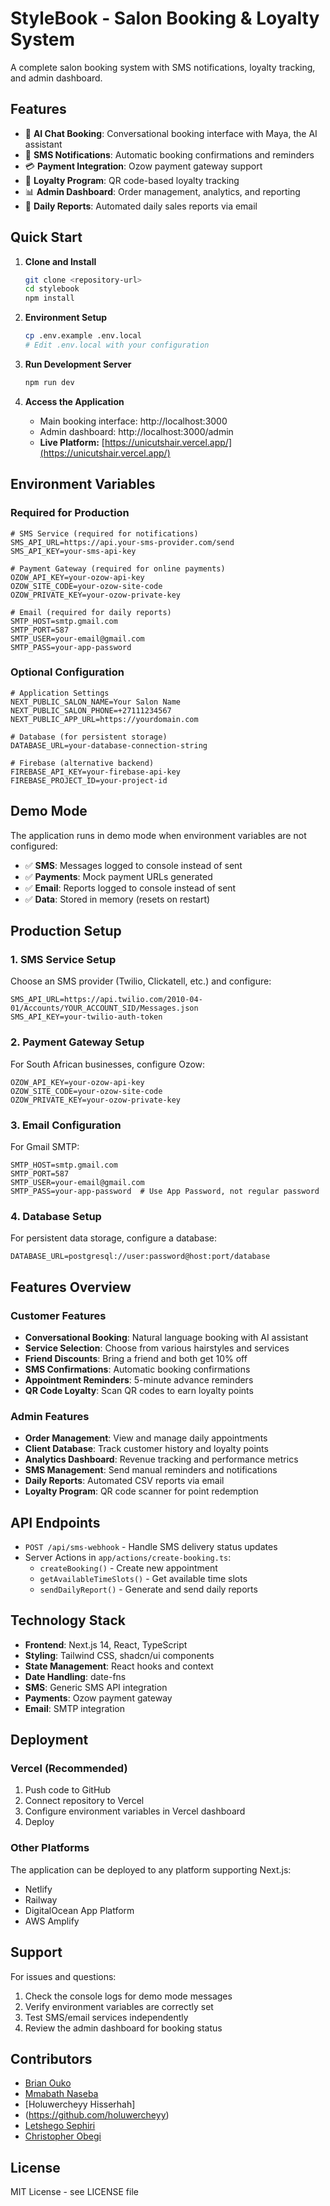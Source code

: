 # StyleBook - Salon Booking & Loyalty System

A complete salon booking system with SMS notifications, loyalty tracking, and admin dashboard.

## Features

- 🤖 **AI Chat Booking**: Conversational booking interface with Maya, the AI assistant
- 📱 **SMS Notifications**: Automatic booking confirmations and reminders
- 💳 **Payment Integration**: Ozow payment gateway support
- 🎯 **Loyalty Program**: QR code-based loyalty tracking
- 📊 **Admin Dashboard**: Order management, analytics, and reporting
- 📧 **Daily Reports**: Automated daily sales reports via email

## Quick Start

1. **Clone and Install**
   ```bash
   git clone <repository-url>
   cd stylebook
   npm install
   ```

2. **Environment Setup**
   ```bash
   cp .env.example .env.local
   # Edit .env.local with your configuration
   ```

3. **Run Development Server**
   ```bash
   npm run dev
   ```

4. **Access the Application**
   - Main booking interface: http://localhost:3000
   - Admin dashboard: http://localhost:3000/admin
   - **Live Platform:** [https://unicutshair.vercel.app/](https://unicutshair.vercel.app/)

## Environment Variables

### Required for Production

```env
# SMS Service (required for notifications)
SMS_API_URL=https://api.your-sms-provider.com/send
SMS_API_KEY=your-sms-api-key

# Payment Gateway (required for online payments)
OZOW_API_KEY=your-ozow-api-key
OZOW_SITE_CODE=your-ozow-site-code
OZOW_PRIVATE_KEY=your-ozow-private-key

# Email (required for daily reports)
SMTP_HOST=smtp.gmail.com
SMTP_PORT=587
SMTP_USER=your-email@gmail.com
SMTP_PASS=your-app-password
```

### Optional Configuration

```env
# Application Settings
NEXT_PUBLIC_SALON_NAME=Your Salon Name
NEXT_PUBLIC_SALON_PHONE=+27111234567
NEXT_PUBLIC_APP_URL=https://yourdomain.com

# Database (for persistent storage)
DATABASE_URL=your-database-connection-string

# Firebase (alternative backend)
FIREBASE_API_KEY=your-firebase-api-key
FIREBASE_PROJECT_ID=your-project-id
```

## Demo Mode

The application runs in demo mode when environment variables are not configured:

- ✅ **SMS**: Messages logged to console instead of sent
- ✅ **Payments**: Mock payment URLs generated
- ✅ **Email**: Reports logged to console instead of sent
- ✅ **Data**: Stored in memory (resets on restart)

## Production Setup

### 1. SMS Service Setup

Choose an SMS provider (Twilio, Clickatell, etc.) and configure:

```env
SMS_API_URL=https://api.twilio.com/2010-04-01/Accounts/YOUR_ACCOUNT_SID/Messages.json
SMS_API_KEY=your-twilio-auth-token
```

### 2. Payment Gateway Setup

For South African businesses, configure Ozow:

```env
OZOW_API_KEY=your-ozow-api-key
OZOW_SITE_CODE=your-ozow-site-code
OZOW_PRIVATE_KEY=your-ozow-private-key
```

### 3. Email Configuration

For Gmail SMTP:

```env
SMTP_HOST=smtp.gmail.com
SMTP_PORT=587
SMTP_USER=your-email@gmail.com
SMTP_PASS=your-app-password  # Use App Password, not regular password
```

### 4. Database Setup

For persistent data storage, configure a database:

```env
DATABASE_URL=postgresql://user:password@host:port/database
```

## Features Overview

### Customer Features
- **Conversational Booking**: Natural language booking with AI assistant
- **Service Selection**: Choose from various hairstyles and services
- **Friend Discounts**: Bring a friend and both get 10% off
- **SMS Confirmations**: Automatic booking confirmations
- **Appointment Reminders**: 5-minute advance reminders
- **QR Code Loyalty**: Scan QR codes to earn loyalty points

### Admin Features
- **Order Management**: View and manage daily appointments
- **Client Database**: Track customer history and loyalty points
- **Analytics Dashboard**: Revenue tracking and performance metrics
- **SMS Management**: Send manual reminders and notifications
- **Daily Reports**: Automated CSV reports via email
- **Loyalty Program**: QR code scanner for point redemption

## API Endpoints

- `POST /api/sms-webhook` - Handle SMS delivery status updates
- Server Actions in `app/actions/create-booking.ts`:
  - `createBooking()` - Create new appointment
  - `getAvailableTimeSlots()` - Get available time slots
  - `sendDailyReport()` - Generate and send daily reports

## Technology Stack

- **Frontend**: Next.js 14, React, TypeScript
- **Styling**: Tailwind CSS, shadcn/ui components
- **State Management**: React hooks and context
- **Date Handling**: date-fns
- **SMS**: Generic SMS API integration
- **Payments**: Ozow payment gateway
- **Email**: SMTP integration

## Deployment

### Vercel (Recommended)

1. Push code to GitHub
2. Connect repository to Vercel
3. Configure environment variables in Vercel dashboard
4. Deploy

### Other Platforms

The application can be deployed to any platform supporting Next.js:
- Netlify
- Railway
- DigitalOcean App Platform
- AWS Amplify

## Support

For issues and questions:
1. Check the console logs for demo mode messages
2. Verify environment variables are correctly set
3. Test SMS/email services independently
4. Review the admin dashboard for booking status

## Contributors
- [Brian Ouko](https://github.com/WellBrian)
- [Mmabath Naseba](https://github.com/Mmabatho)
- [Holuwercheyy Hisserhah]
- (https://github.com/holuwercheyy)
- [Letshego Sephiri](https://github.com/CaramelF)
- [Christopher Obegi](https://github.com/mechriz)

## License

MIT License - see LICENSE file
